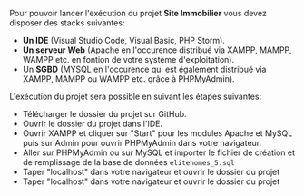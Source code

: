 
Pour pouvoir lancer l'exécution du projet <b>Site Immobilier</b> vous devez disposer des stacks suivantes:

<ul>
    <li><b>Un IDE</b> (Visual Studio Code, Visual Basic, PHP Storm).</li>
    <li><b>Un serveur Web</b> (Apache en l'occurence distribué via XAMPP, MAMPP, WAMPP etc. en fontion de votre système d'exploitation).</li>
    <li>Un <b>SGBD</b> (MYSQL en l'occurence qui est également distribué via XAMPP, MAMPP ou WAMPP etc. grâce à PHPMyAdmin).</li>
</ul>

L'exécution du projet sera possible en suivant les étapes suivantes:
<ul>
    <li>Télécharger le dossier du projet sur GitHub.</li>
    <li>Ouvrir le dossier du projet dans l'IDE.</li>
    <li>Ouvrir XAMPP et cliquer sur "Start" pour les modules Apache et MySQL puis sur Admin pour ouvrir PHPMyAdmin dans votre navigateur.</li>
    <li>Aller sur PHPMyAdmin ou sur MySQL et importer le fichier de création et de remplissage de la base de données <code>elitehomes_5.sql</code> </li>
    <li>Taper "localhost" dans votre navigateur et ouvrir le dossier du projet</li>
    <li>Taper "localhost" dans votre navigateur et ouvrir le dossier du projet</li>
</ul>